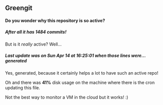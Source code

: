 ## Greengit

#### Do you wonder why this repository is so active?

##### After all it has 1484 commits!

But is it *really* active? Well...

##### Last update was on Sun Apr 14 at 16:25:01 when those lines were... generated

Yes, generated, because it certainly helps a lot to have such an active repo!

Oh and there was **41%** disk usage on the machine
where there is the cron updating this file.

Not the best way to monitor a VM in the cloud but it works! :)
